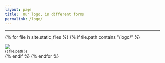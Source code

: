 ```yaml
---
layout: page
title:  Our logo, in different forms
permalink: /logo/
---
```


- - -

{% for file in site.static_files %}
  {% if file.path contains "/logo/" %}

<div class="col-sm-12 col-md-6">
    <div class="thumbnail">
      <a href="{{ file.path }}"><img src="{{ file.path }}"/></a>
      <div class="caption">
        <small>{{ file.path }}</small>
      </div>
    </div>
  </div>
  {% endif %}
{% endfor %}